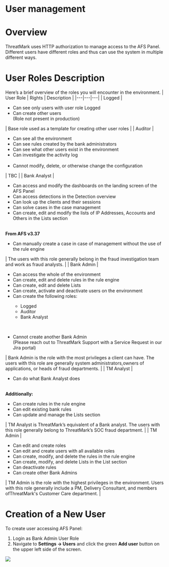 User management
===
# Overview
ThreatMark uses HTTP authorization to manage access to the AFS Panel. Different users have different roles and thus can use the system in multiple different ways.
# User Roles Description
Here’s a brief overview of the roles you will encounter in the environment.
| User Role | Rights | Description |
|---|---|---|
| Logged | <ul><li>Can see only users with user role Logged</li><li>Can create other users<br>(Role not present in production)</li></ul> | Base role used as a template for creating other user roles |
| Auditor | <ul><li>Can see all the environment</li><li>Can see rules created by the bank administrators</li><li>Can see what other users exist in the environment</li><li>Can investigate the activity log</li><br><li>Cannot modify, delete, or otherwise change the configuration</li></ul> | TBC |
| Bank Analyst | <ul><li>Can access and modify the dashboards on the landing screen of the AFS Panel</li><li>Can access detections in the Detection overview</li><li>Can look up the clients and their sessions</li><li>Can solve cases in the case management</li><li>Can create, edit and modify the lists of IP Addresses, Accounts and Others in the Lists section</li></ul><br>**From AFS v3.37**<br><ul><li>Can manually create a case in case of management without the use of the rule engine</li></ul> | The users with this role generally belong in the fraud investigation team and work as fraud analysts. |
| Bank Admin | <ul><li>Can access the whole of the environment</li><li>Can create, edit and delete rules in the rule engine</li><li>Can create, edit and delete Lists</li><li>Can create, activate and deactivate users on the environment</li><li>Can create the following roles:</li><ul><li>Logged</li><li>Auditor</li><li>Bank Analyst</li></ul></ul><br><ul><li>Cannot create another Bank Admin<br>(Please reach out to ThreatMark Support with a Service Request in our Jira portal)</li></ul> | Bank Admin is the role with the most privileges a client can have. The users with this role are generally system administrators,owners of applications, or heads of fraud departments. |
| TM Analyst | <ul><li>Can do what Bank Analyst does</li></ul><br>**Additionally:**<ul><li>Can create rules in the rule engine</li><li>Can edit existing bank rules</li><li>Can update and manage the Lists section</li></ul> | TM Analyst is ThreatMark’s equivalent of a Bank analyst. The users with this role generally belong to ThreatMark’s SOC fraud department. |
| TM Admin | <ul><li>Can edit and create roles</li><li>Can edit and create users with all available roles</li><li>Can create, modify, and delete the rules in the rule engine</li><li>Can create, modify, and delete Lists in the List section</li><li>Can deactivate rules</li><li>Can create other Bank Admins</li></ul> | TM Admin is the role with the highest privileges in the environment. Users with this role generally include a PM, Delivery Consultant, and members ofThreatMark's Customer Care department. |
# Creation of a New User
To create user accessing AFS Panel:
1. Login as Bank Admin User Role
2. Navigate to **Settings -> Users** and click the green **Add user** button on the upper left side of the screen.

![](https://i.imgur.com/1LDGE2i.png)

